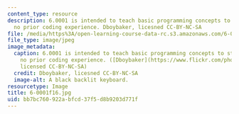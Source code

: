```yaml
---
content_type: resource
description: 6.0001 is intended to teach basic programming concepts to students with
  no prior coding experience. Dboybaker, licesned CC-BY-NC-SA
file: /media/https%3A/open-learning-course-data-rc.s3.amazonaws.com/6-0001-introduction-to-computer-science-and-programming-in-python-fall-2016/bb7bc760922abfcd37f5d8b9203d771f_6-0001f16.jpg
file_type: image/jpeg
image_metadata:
  caption: 6.0001 is intended to teach basic programming concepts to students with
    no prior coding experience. ([Dboybaker](https://www.flickr.com/photos/demietrich/8509763458/in/photolist-dXYLcC-86Daog-84ATAp-c1EJaQ-djjT1k-ayEub-amXs3H-2wegK-4cvdtW-4cvcWh-4cvdgJ-4EsFG2-5myRok-4creiD-4BcTXk-gGnScp-bpUyED-4WQp72-8ZsF7H-5dCfHE-vhBLQ9-pXC3MM-Dj9dZ-iyQwg-pXBZBt-67zzve-piiJPF-5YKZV-5Vpmh-qcMXUo-gSPV9z-6Wk31u-4eHKmi-8xYDRa-8xYC3K-b59pV-4mgGmN-8xYAVe-8y2D1j-bn7edW-9waQ2W-82iQc-9CmY3Z-c1EJAf-4Y65Zt-dhLziB-51QVc-8y2EC1-pijuye-hjqkN),
    licensed CC-BY-NC-SA)
  credit: Dboybaker, licesned CC-BY-NC-SA
  image-alt: A black backlit keyboard.
resourcetype: Image
title: 6-0001f16.jpg
uid: bb7bc760-922a-bfcd-37f5-d8b9203d771f
---
```

